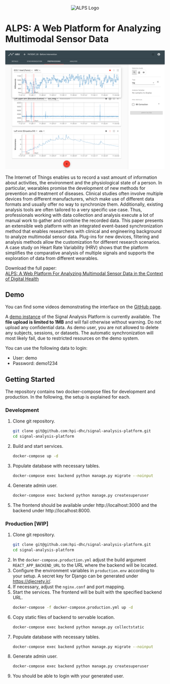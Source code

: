 <p align="center">
    <img alt="ALPS Logo" width="128px" src="https://raw.githubusercontent.com/hpi-dhc/alps/master/docs/images/logo_vertical.svg">
</p>

# ALPS: A Web Platform for Analyzing Multimodal Sensor Data

![Preprocessing Screen](/docs/images/preprocess_screen.png)

The Internet of Things enables us to record a vast amount of information about activities, the environment and the physiological state of a person.
In particular, wearables promise the development of new methods for prevention and treatment of diseases.
Clinical studies often involve multiple devices from different manufacturers, which make use of different data formats and usually offer no way to synchronize them.
Additionally, existing analysis tools are often tailored to a very specific use case.
Thus, professionals working with data collection and analysis execute a lot of manual work to gather and combine the recorded data.
This paper presents an extensible web platform with an integrated event-based synchronization method that enables researchers with clinical and engineering background to analyze multimodal sensor data.
Plug-ins for new devices, filtering and analysis methods allow the customization for different research scenarios.
A case study on Heart Rate Variability (HRV) shows that the platform simplifies the comparative analysis of multiple signals and supports the exploration of data from different wearables.

Download the full paper:  
[ALPS: A Web Platform For Analyzing Multimodal Sensor Data in the Context of Digital Health]([https://link-to-paper](https://github.com/hpi-dhc/alps/raw/master/docs/alps_paper.pdf))

## Demo

You can find some videos demonstrating the interface on the [GitHub page](https://hpi-dhc.github.io/alps/).

A [demo instance](http://ec2-54-165-78-234.compute-1.amazonaws.com/) of the Signal Analysis Platform is currently available. The **file upload is limited to 1MB** and will fail otherwise without warning. Do not upload any confidential data. As demo user, you are not allowed to delete any subjects, sessions, or datasets. The automatic synchronization will most likely fail, due to restricted resources on the demo system.

You can use the following data to login:
- User: demo
- Password: demo1234

## Getting Started

The repository contains two docker-compose files for development and production. In the following, the setup is explained for each.

### Development

1. Clone git repository.
   ```sh
   git clone git@github.com:hpi-dhc/signal-analysis-platform.git
   cd signal-analysis-platform
   ```
2. Build and start services.
   ```sh
   docker-compose up -d
   ```
3. Populate database with necessary tables.
    ```sh
    docker-compose exec backend python manage.py migrate --noinput
    ```
4. Generate admin user.
    ```sh
    docker-compose exec backend python manage.py createsuperuser
    ```
5. The frontend should be available under http://localhost:3000 and the backend under http://localhost:8000.


### Production [WIP]

1. Clone git repository.
   ```sh
   git clone git@github.com:hpi-dhc/signal-analysis-platform.git
   cd signal-analysis-platform
   ```
2. In the `docker-compose.production.yml` adjust the build argument `REACT_APP_BACKEND_URL` to the URL where the backend will be located.
3. Configure the environment variables in `production.env` according to your setup. A secret key for Django can be generated under https://djecrety.ir/.
4. If necessary, adjust the `nginx.conf` and port mapping.
5. Start the services. The frontend will be built with the specified backend URL.
   ```sh
   docker-compose -f docker-compose.production.yml up -d
   ```
6. Copy static files of backend to servable location.
    ```sh
    docker-compose exec backend python manage.py collectstatic
    ```
7. Populate database with necessary tables.
    ```sh
    docker-compose exec backend python manage.py migrate --noinput
    ```
8. Generate admin user.
    ```sh
    docker-compose exec backend python manage.py createsuperuser
    ```
9. You should be able to login with your generated user.